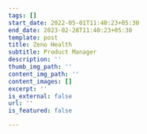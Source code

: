 ```yaml
---
tags: []
start_date: 2022-05-01T11:40:23+05:30
end_date: 2023-02-28T11:40:23+05:30
template: post
title: Zeno Health
subtitle: Product Manager
description: ''
thumb_img_path: ''
content_img_path: ''
content_images: []
excerpt: ''
is_external: false
url: ''
is_featured: false

---
```

